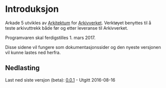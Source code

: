 # Introduksjon   


Arkade 5 utvikles av [Arkitektum](http://www.arkitektum.no) for [Arkivverket](http://www.arkivverket.no). Verktøyet benyttes til å teste arkivuttrekk både før og etter leveranse til Arkivverket.

Programvaren skal ferdigstilles 1. mars 2017. 

Disse sidene vil fungere som dokumentasjonssider og den nyeste versjonen vil kunne lastes ned herfra. 

## Nedlasting

Last ned siste versjon (beta): [0.0.1](http://download.arkitektum.no/arkade/build/arkade5-setup-0.1.32.msi) - Utgitt 2016-08-16

